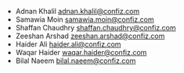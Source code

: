 
* Adnan Khalil <adnan.khalil@confiz.com>
* Samawia Moin <samawia.moin@confiz.com>
* Shaffan Chaudhry <shaffan.chaudhry@confiz.com>
* Zeeshan Arshad <zeeshan.arshad@confiz.com>
* Haider Ali <haider.ali@confiz.com>
* Waqar Haider <waqar.haider@confiz.com>
* Bilal Naeem <bilal.naeem@confiz.com>
